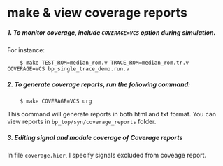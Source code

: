 # make & view coverage reports
##### 1. To monitor coverage, include `COVERAGE=VCS` option during simulation.
For instance:
```
    $ make TEST_ROM=median_rom.v TRACE_ROM=median_rom.tr.v COVERAGE=VCS bp_single_trace_demo.run.v
```
##### 2. To generate coverage reports, run the following command:
```
    $ make COVERAGE=VCS urg
```
This command will generate reports in both html and txt format.
You can view reports in `bp_top/syn/coverage_reports` folder.

##### 3. Editing signal and module coverage of Coverage reports
In file `coverage.hier`, I specify signals excluded from coveage report.
